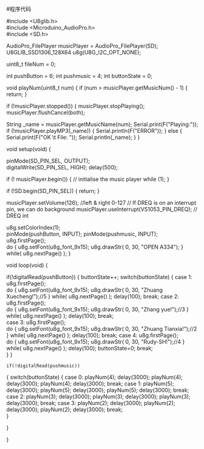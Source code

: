 #程序代码

#include <U8glib.h>\
#include <Microduino_AudioPro.h>\
#include <SD.h>

AudioPro_FilePlayer musicPlayer =  AudioPro_FilePlayer(SD);
U8GLIB_SSD1306_128X64 u8g(U8G_I2C_OPT_NONE);

uint8_t fileNum = 0;  

int pushButton = 6;
int pushmusic = 4;
int buttonState = 0;


void playNum(uint8_t num) 
{
  if (num > musicPlayer.getMusicNum() - 1)
  {
    return;
  }

  if (!musicPlayer.stopped()) 
  {
    musicPlayer.stopPlaying();  
  musicPlayer.flushCancel(both);  

  String _name = musicPlayer.getMusicName(num);
  Serial.print(F("Playing:"));
  if (!musicPlayer.playMP3(_name)) {
    Serial.println(F("ERROR"));
  }
  else {
    Serial.print(F("OK \t File: "));
    Serial.println(_name);
  }
}




void setup(void) {

  pinMode(SD_PIN_SEL, OUTPUT);    
  digitalWrite(SD_PIN_SEL, HIGH);
  delay(500);

  if (! musicPlayer.begin()) 
  { // initialise the music player
    while (1);
  }

  if (!SD.begin(SD_PIN_SEL)) {
    return;
  }

  musicPlayer.setVolume(126);  //left & right 0-127
  // If DREQ is on an interrupt pin, we can do background
  musicPlayer.useInterrupt(VS1053_PIN_DREQ);  // DREQ int
  
  
  u8g.setColorIndex(1);        
  pinMode(pushButton, INPUT);
  pinMode(pushmusic, INPUT);
  u8g.firstPage();  
  do {
  u8g.setFont(u8g_font_9x15);
  u8g.drawStr( 0, 30, "OPEN A334");
  } while( u8g.nextPage() );
}

void loop(void) {
  
  if(!digitalRead(pushButton))
  {
    buttonState++;
    switch(buttonState)
    {
      case 1:  u8g.firstPage();  
              do {
              u8g.setFont(u8g_font_9x15);
              u8g.drawStr( 0, 30, "Zhuang Xuecheng!");//5
              } while( u8g.nextPage() );
              delay(100); 
              break;
      case 2:  u8g.firstPage();  
              do {
              u8g.setFont(u8g_font_9x15);
              u8g.drawStr( 0, 30, "Zhang yue!");//3
              } while( u8g.nextPage() ); 
              delay(100); 
              break;     
      case 3:  u8g.firstPage();  
              do {
              u8g.setFont(u8g_font_9x15);
              u8g.drawStr( 0, 30, "Zhuang Tianxia!");//2
              } while( u8g.nextPage() );
              delay(100); 
              break;
      case 4:  u8g.firstPage();  
              do {
              u8g.setFont(u8g_font_9x15);
              u8g.drawStr( 0, 30, "Rudy-SH!");//4
              } while( u8g.nextPage() ); 
              delay(100); 
              buttonState=0;
              break;                   
      }
    }


    
    if(!digitalRead(pushmusic))
  {
    switch(buttonState)
    {
      case 0: playNum(4);
              delay(3000); 
              playNum(4);
              delay(3000); 
              playNum(4);
              delay(3000); 
              break;
      case 1: playNum(5);
              delay(3000); 
              playNum(5);
              delay(3000); 
              playNum(5);
              delay(3000); 
              break;    
      case 2: playNum(3);
              delay(3000); 
              playNum(3);
              delay(3000); 
              playNum(3);
              delay(3000); 
              break;
      case 3: playNum(2);
              delay(3000); 
              playNum(2);
              delay(3000); 
              playNum(2);
              delay(3000); 
              break;                   
      }

   }
  
}

